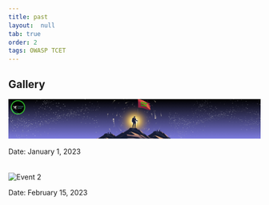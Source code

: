 ```yaml
---
title: past 
layout:  null
tab: true
order: 2
tags: OWASP TCET
---
```




## Gallery

<div class="gallery">
    <div class="gallery-item">
        <img src="./assets/images/banner.png" alt="Event 1">
        <p>Date: January 1, 2023</p>
    </div>
    <div class="gallery-item">
        <img src="image2.jpg" alt="Event 2">
        <p>Date: February 15, 2023</p>
    </div>
    <!-- Add more gallery items as needed -->
</div>

<style>
    .gallery {
        display: grid;
        grid-template-columns: repeat(auto-fit, minmax(250px, 1fr));
        grid-gap: 20px;
    }

    .gallery-item img {
        width: 100%;
        height: auto;
        object-fit: contain;
    }
</style>